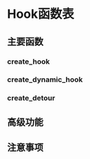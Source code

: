 # Hook函数表

<!-- 
本文档描述了一个用于函数钩子的工具集，提供了多个用于创建和管理函数钩子的API。
这些API允许你在运行时动态修改函数的行为，实现函数拦截、修改和监控等功能。
-->

## 主要函数

### create_hook

<!-- 
创建一个基本的函数钩子

参数说明：
- target_function: 目标函数，要被钩子拦截的原始函数
- hook_function: 钩子函数，将替代原始函数执行的新函数
- context: 可选的上下文数据，会传递给钩子函数

返回值：
- hook对象，包含了钩子的控制接口

使用示例：
const hook = create_hook(originalFunc, (args, context) => {
    console.log('函数被调用');
    return args[0] + 1;
});
-->

### create_dynamic_hook

<!-- 
创建一个动态函数钩子，可以在运行时修改钩子行为

参数说明：
- target_function: 目标函数
- hook_config: 钩子配置对象，包含before和after回调
- options: 可选的配置选项

返回值：
- dynamic_hook对象，提供了更新钩子行为的接口

使用示例：
const dynamicHook = create_dynamic_hook(targetFunc, {
    before: (args) => { console.log('调用前') },
    after: (result) => { console.log('调用后') }
});
-->

### create_detour

<!-- 
创建一个底层的函数detour，直接修改函数的机器码

参数说明：
- target_address: 目标函数的内存地址
- detour_function: 替换函数
- original_bytes: 原始函数的字节码备份

返回值：
- detour对象，包含了恢复原始函数的方法

使用示例：
const detour = create_detour(getFunctionAddress(originalFunc), 
    (registers) => {
        // 修改寄存器状态
        return modified_registers;
    }
);
-->

## 高级功能

<!-- 
除了基本的钩子创建功能外，本工具集还提供了以下高级特性：

1. 钩子链：多个钩子可以串联，形成处理管道
2. 条件钩子：可以设置钩子的触发条件
3. 性能优化：采用内联缓存等技术提升性能
4. 安全保护：防止钩子循环调用和栈溢出
-->

## 注意事项

<!-- 
1. 在多线程环境下使用钩子时需要特别注意线程安全
2. 某些系统函数可能无法被钩子拦截
3. 使用detour时要特别小心，错误的修改可能导致程序崩溃
4. 建议在开发环境中充分测试钩子功能
-->